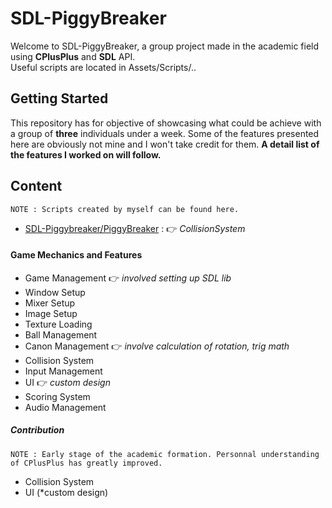 # SDL-PiggyBreaker

Welcome to SDL-PiggyBreaker, a group project made in the academic field using __CPlusPlus__ and __SDL__ API.</br>
Useful scripts are located in Assets/Scripts/..

## Getting Started

This repository has for objective of showcasing what could be achieve with a group of __three__ individuals under a week.
Some of the features presented here are obviously not mine and I won't take credit for them. __A detail list of the features I worked on will follow.__

## Content

```
NOTE : Scripts created by myself can be found here.
```

* [SDL-Piggybreaker/PiggyBreaker](https://github.com/guyllaumedemers/SDL-Piggybreaker/tree/master/PiggyBreaker) : 👉 *CollisionSystem*

#### Game Mechanics and Features

* Game Management 👉 *involved setting up SDL lib*
* Window Setup
* Mixer Setup
* Image Setup
* Texture Loading
* Ball Management
* Canon Management 👉 *involve calculation of rotation, trig math*
* Collision System
* Input Management
* UI 👉 *custom design*
* Scoring System
* Audio Management

##### Contribution

```
NOTE : Early stage of the academic formation. Personnal understanding of CPlusPlus has greatly improved.
```

* Collision System
* UI (*custom design)
